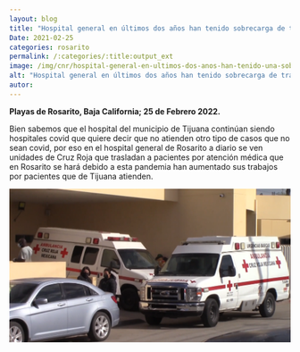 ```yaml
---
layout: blog
title: "Hospital general en últimos dos años han tenido sobrecarga de trabajo"
Date: 2021-02-25
categories: rosarito
permalink: /:categories/:title:output_ext
image: /img/cnr/hospital-general-en-ultimos-dos-anos-han-tenido-una-sobrecarga.png
alt: "Hospital general en últimos dos años han tenido sobrecarga de trabajo"
autor:
---
```


**Playas de Rosarito, Baja California; 25 de Febrero 2022.** 

Bien sabemos que el hospital del municipio de Tijuana continúan siendo hospitales covid que quiere decir que no atienden otro tipo de casos que no sean covid, por eso en el hospital general de Rosarito a diario se ven unidades de Cruz Roja que trasladan a pacientes por atención médica que en Rosarito se hará debido a esta pandemia han aumentado sus trabajos por pacientes que de Tijuana atienden.

<div id="carouselExampleSlidesOnly" class="carousel slide" data-ride="carousel">
  <div class="carousel-inner">
    <div class="carousel-item active">
       <img class="d-block w-100" src="/img/cnr/hospital-general-en-ultimos-dos-anos-han-tenido-una-sobrecarga.png" loading="lazy"  alt="Hospital general en últimos dos años han tenido sobrecarga de trabajo">
    </div>
  </div>
</div>